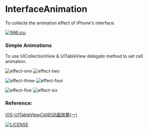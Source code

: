 # InterfaceAnimation
To collecte the animation effect of iPhone's interface.

[![996.icu](https://img.shields.io/badge/link-996.icu-red.svg)](https://996.icu)

### Simple Animations
To use UICollectionView & UITableView delegate method to set cell animation.

![effect-one](https://user-images.githubusercontent.com/18623420/117406979-7889da00-af40-11eb-8119-718cd5493086.gif)   ![effect-two](https://user-images.githubusercontent.com/18623420/117407002-80497e80-af40-11eb-95e2-ec5d43c49562.gif)

![effect-three](https://user-images.githubusercontent.com/18623420/117407024-87708c80-af40-11eb-9765-28d11d797c41.gif)  ![effect-four](https://user-images.githubusercontent.com/18623420/117407052-90615e00-af40-11eb-8694-8c2c3feddb5f.gif)

![effect-five](https://user-images.githubusercontent.com/18623420/117407090-9fe0a700-af40-11eb-9076-281be044888c.gif)   ![effect-six](https://user-images.githubusercontent.com/18623420/117407104-a53df180-af40-11eb-8553-e4f504e270ee.gif)


### Reference:

[iOS-UITableViewCell的动画效果(一)](https://www.jianshu.com/p/15878d86e463)

[![LICENSE](https://img.shields.io/badge/license-Anti%20996-blue.svg)](https://github.com/996icu/996.ICU/blob/master/LICENSE)
